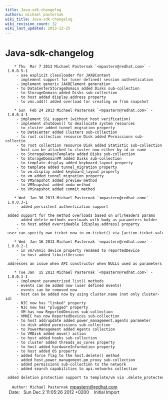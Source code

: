 ```yaml
---
title: Java-sdk-changelog
authors: michael pasternak
wiki_title: Java-sdk-changelog
wiki_revision_count: 32
wiki_last_updated: 2013-12-25
---
```


# Java-sdk-changelog

        * Thu  Mar 7 2013 Michael Pasternak `<mpastern@redhat.com>` - 1.0.0.5-1
         - use explicit classloader for JAXBContext
         - implement support for (user defined) session authentication
         - implement generic JAXBElement generation
         - to DataCenterStorageDomain added Disks sub-collection
         - to StorageDomain added Disks sub-collection
         - to host added display.address property
         - to vms.add() added overload for creating vm from snapshot

        * Sun  Feb 24 2013 Michael Pasternak `<mpastern@redhat.com>` - 1.0.0.4-1
         - implement SSL support (without host verification)
         - implement shutdown() to deallocate system resources
         - to cluster added tunnel_migration property
         - to DataCenter added Clusters sub-collection
         - to root collection resource Disk added Permissions sub-collectio
         - to root collection resource Disk added Statistic sub-collection
         - host can be attached to cluster now either by id or name
         - to StorageDomainTemplate added Disks sub-collection
         - to StorageDomainVM added Disks sub-collection
         - to template.display added keyboard_layout property
         - to template added tunnel_migration property
         - to vm.display added keyboard_layout property
         - to vm added tunnel_migration property
         - to VMSnapshot added preview method
         - to VMSnapshot added undo method
         - to VMSnapshot added commit method

        * Wed  Jan 30 2013 Michael Pasternak `<mpastern@redhat.com>` - 1.0.0.3-1
         - added persistent authentication support
         - added support for the method overloads based on url/headers params
         - added delete methods overloads with body as parameters holder
         - to host added overrideable [display.address] property
         - user can specify own ticket now in vm.ticket() via [action.ticket.value]

        * Wed  Jan 16 2013 Michael Pasternak `<mpastern@redhat.com>` - 1.0.0.2-1
         - in vm/vmnic device property renamed to reportedDevice
         - to host added libvirtVersion
         - addresses an issue when API constructor when NULLs used as parameters

        * Tue Jan  15 2013 Michael Pasternak `<mpastern@redhat.com>` - 1.0.0.1-1
         - implement parametrized list() methods
         - events can be added now (user defined events)
         - events can be removed now
         - host can be added now by using cluster.name (not only cluster-id)
         - NIC now has "linked" property
         - NIC now has "plugged" property
         - VM has now ReportedDevices sub-collection
         - VMNIC has now ReportedDevices sub-collection
         - to host add/update added power_management.agents parameter
         - to disk added permissions sub-collection
         - to PowerManagement added Agents collection
         - to VMDisk added move() action
         - to host added hooks sub-collection
         - to cluster added threads_as_cores property
         - to host added hardwareInformation property
         - to host added OS property
         - added force flag to the host.delete() method
         - added host.power_management.pm_proxy sub-collection
         - added permissions sub-collection to the network
         - added search capabilities to api.networks collection
         - added deletion protection support to template/vm via .delete_protected property

`   Author: Michael Pasternak `<mpastern@redhat.com>
         Date:   Sun Dec 2 11:05:26 2012 +0200
         Initial Import
